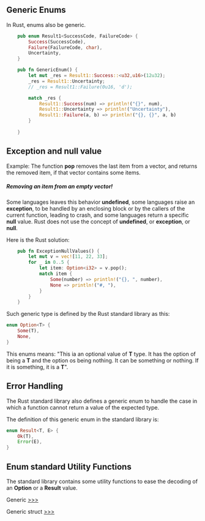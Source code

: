 ## Generic Enums

In Rust, enums also be generic.

```rs
    pub enum Result1<SuccessCode, FailureCode> {
        Success(SuccessCode),
        Failure(FailureCode, char),
        Uncertainty,
    }

    pub fn GenericEnum() {
        let mut _res = Result1::Success::<u32,u16>(12u32);
        _res = Result1::Uncertainty;
        // _res = Result1::Failure(0u16, 'd');

        match _res {
            Result1::Success(num) => println!("{}", num),
            Result1::Uncertainty => println!("Uncertainty"),
            Result1::Failure(a, b) => println!("{}, {}", a, b)
        }
        
    }
```

## **Exception** and **null** value

Example: The function **pop** removes the last item from a vector, and returns the removed item, if that vector contains some items. 

#####  Removing an item from an empty vector!

Some languages leaves this behavior **undefined**, some languages raise an **exception**, to be handled by an enclosing block or by the callers of the current function, leading to crash, and some languages return a specific **null** value. Rust does not use the concept of **undefined**, or **exception**, or **null**.

Here is the Rust solution:

```rs
    pub fn ExceptionNullValues() {
        let mut v = vec![11, 22, 33];
        for _ in 0..5 {
            let item: Option<i32> = v.pop();
            match item {
                Some(number) => println!("{}, ", number),
                None => println!("#, "),    
            }
        }
    }
```

Such generic type is defined by the Rust standard library as this:

```rs
enum Option<T> {
    Some(T),
    None,
}
```

This enums means: "This ia an optional value of **T** type. It has the option of being a **T** and the option os being nothing. It can be something or nothing. If it is something, it is a **T**".


## Error Handling 

The Rust standard library also defines a generic enum to handle the case in which a function cannot return a value of the expected type.


The definition of this generic enum in the standard library is:

```rs
enum Result<T, E> {
    Ok(T),
    Error(E),
}
```

## Enum standard Utility Functions 

The standard library contains some utility functions to ease the decoding of an **Option** or a **Result** value.


Generic [>>>](https://github.com/deaxparadox/LearnRust/blob/main/src/Generics/Generics.md)

Generic struct [>>>](https://github.com/deaxparadox/LearnRust/blob/main/src/Generics/Struct/Struct.md)